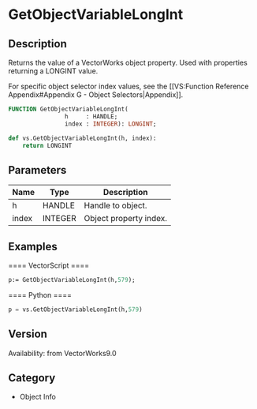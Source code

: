 # GetObjectVariableLongInt

## Description
Returns the value of a VectorWorks object property. Used with properties returning a LONGINT value.

For specific object selector index values, see the [[VS:Function Reference Appendix#Appendix G - Object Selectors|Appendix]].

```pascal
FUNCTION GetObjectVariableLongInt(
				h     : HANDLE;
				index : INTEGER): LONGINT;
```

```python
def vs.GetObjectVariableLongInt(h, index):
    return LONGINT
```

## Parameters
|Name|Type|Description|
|---|---|---|
|h|HANDLE|Handle to object.|
|index|INTEGER|Object property index.|

## Examples
==== VectorScript ====
```pascal
p:= GetObjectVariableLongInt(h,579);
```
==== Python ====
```python
p = vs.GetObjectVariableLongInt(h,579)
```

## Version
Availability: from VectorWorks9.0

## Category
* Object Info

